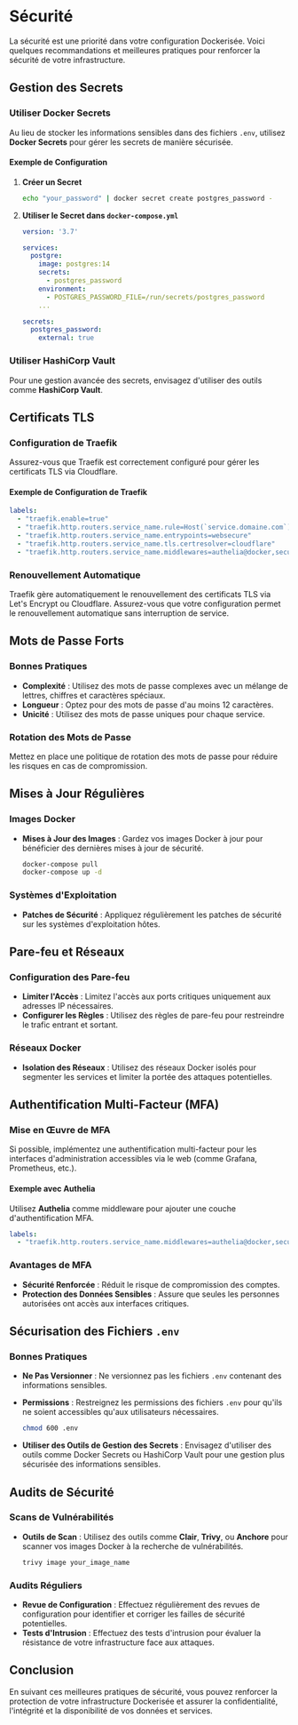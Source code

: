 # Sécurité

La sécurité est une priorité dans votre configuration Dockerisée. Voici quelques recommandations et meilleures pratiques pour renforcer la sécurité de votre infrastructure.

## Gestion des Secrets

### Utiliser Docker Secrets

Au lieu de stocker les informations sensibles dans des fichiers `.env`, utilisez **Docker Secrets** pour gérer les secrets de manière sécurisée.

#### Exemple de Configuration

1. **Créer un Secret**

   ```bash
   echo "your_password" | docker secret create postgres_password -
   ```

2. **Utiliser le Secret dans `docker-compose.yml`**

   ```yaml
   version: '3.7'

   services:
     postgre:
       image: postgres:14
       secrets:
         - postgres_password
       environment:
         - POSTGRES_PASSWORD_FILE=/run/secrets/postgres_password
       ...
   
   secrets:
     postgres_password:
       external: true
   ```

### Utiliser HashiCorp Vault

Pour une gestion avancée des secrets, envisagez d'utiliser des outils comme **HashiCorp Vault**.

## Certificats TLS

### Configuration de Traefik

Assurez-vous que Traefik est correctement configuré pour gérer les certificats TLS via Cloudflare.

#### Exemple de Configuration de Traefik

```yaml
labels:
  - "traefik.enable=true"
  - "traefik.http.routers.service_name.rule=Host(`service.domaine.com`)"
  - "traefik.http.routers.service_name.entrypoints=websecure"
  - "traefik.http.routers.service_name.tls.certresolver=cloudflare"
  - "traefik.http.routers.service_name.middlewares=authelia@docker,secureHeaders@docker"
```

### Renouvellement Automatique

Traefik gère automatiquement le renouvellement des certificats TLS via Let's Encrypt ou Cloudflare. Assurez-vous que votre configuration permet le renouvellement automatique sans interruption de service.

## Mots de Passe Forts

### Bonnes Pratiques

- **Complexité** : Utilisez des mots de passe complexes avec un mélange de lettres, chiffres et caractères spéciaux.
- **Longueur** : Optez pour des mots de passe d'au moins 12 caractères.
- **Unicité** : Utilisez des mots de passe uniques pour chaque service.

### Rotation des Mots de Passe

Mettez en place une politique de rotation des mots de passe pour réduire les risques en cas de compromission.

## Mises à Jour Régulières

### Images Docker

- **Mises à Jour des Images** : Gardez vos images Docker à jour pour bénéficier des dernières mises à jour de sécurité.

  ```bash
  docker-compose pull
  docker-compose up -d
  ```

### Systèmes d'Exploitation

- **Patches de Sécurité** : Appliquez régulièrement les patches de sécurité sur les systèmes d'exploitation hôtes.

## Pare-feu et Réseaux

### Configuration des Pare-feu

- **Limiter l'Accès** : Limitez l'accès aux ports critiques uniquement aux adresses IP nécessaires.
- **Configurer les Règles** : Utilisez des règles de pare-feu pour restreindre le trafic entrant et sortant.

### Réseaux Docker

- **Isolation des Réseaux** : Utilisez des réseaux Docker isolés pour segmenter les services et limiter la portée des attaques potentielles.

## Authentification Multi-Facteur (MFA)

### Mise en Œuvre de MFA

Si possible, implémentez une authentification multi-facteur pour les interfaces d'administration accessibles via le web (comme Grafana, Prometheus, etc.).

#### Exemple avec Authelia

Utilisez **Authelia** comme middleware pour ajouter une couche d'authentification MFA.

```yaml
labels:
  - "traefik.http.routers.service_name.middlewares=authelia@docker,secureHeaders@docker"
```

### Avantages de MFA

- **Sécurité Renforcée** : Réduit le risque de compromission des comptes.
- **Protection des Données Sensibles** : Assure que seules les personnes autorisées ont accès aux interfaces critiques.

## Sécurisation des Fichiers `.env`

### Bonnes Pratiques

- **Ne Pas Versionner** : Ne versionnez pas les fichiers `.env` contenant des informations sensibles.
- **Permissions** : Restreignez les permissions des fichiers `.env` pour qu'ils ne soient accessibles qu'aux utilisateurs nécessaires.

  ```bash
  chmod 600 .env
  ```

- **Utiliser des Outils de Gestion des Secrets** : Envisagez d'utiliser des outils comme Docker Secrets ou HashiCorp Vault pour une gestion plus sécurisée des informations sensibles.

## Audits de Sécurité

### Scans de Vulnérabilités

- **Outils de Scan** : Utilisez des outils comme **Clair**, **Trivy**, ou **Anchore** pour scanner vos images Docker à la recherche de vulnérabilités.

  ```bash
  trivy image your_image_name
  ```

### Audits Réguliers

- **Revue de Configuration** : Effectuez régulièrement des revues de configuration pour identifier et corriger les failles de sécurité potentielles.
- **Tests d'Intrusion** : Effectuez des tests d'intrusion pour évaluer la résistance de votre infrastructure face aux attaques.

## Conclusion

En suivant ces meilleures pratiques de sécurité, vous pouvez renforcer la protection de votre infrastructure Dockerisée et assurer la confidentialité, l'intégrité et la disponibilité de vos données et services.
